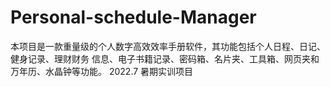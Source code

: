 # Personal-schedule-Manager
本项目是一款重量级的个人数字高效效率手册软件，其功能包括个人日程、日记、健身记录、理财财务 信息、电子书籍记录、密码箱、名片夹、工具箱、网页夹和万年历、水晶钟等功能。
2022.7 暑期实训项目
